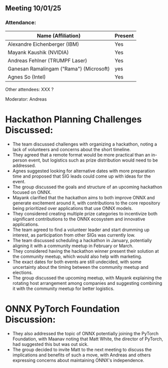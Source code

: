 ##  Meeting 10/01/25

### Attendance:

| Name (Affiliation)              | Present  |
| ------------------------------- | -------- |
| Alexandre Eichenberger (IBM)            | Yes |
| Mayank Kaushik (NVIDIA)                 | Yes |
| Andreas Fehlner (TRUMPF Laser)          | Yes |
| Ganesan Ramalingam ("Rama") (Microsoft) | yes |
| Agnes So (Intel)                        | Yes |

Other attendees: XXX ?

Moderator: Andreas

# Hackathon Planning Challenges Discussed:

* The team discussed challenges with organizing a hackathon, noting a lack of volunteers and concerns about the short timeline. 
* They agreed that a remote format would be more practical than an in-person event, but logistics such as prize distribution would need to be addressed.
* Agnes suggested looking for alternative dates with more preparation time and proposed that SIG leads could come up with ideas for the event.
* The group discussed the goals and structure of an upcoming hackathon focused on ONNX.
* Mayank clarified that the hackathon aims to both improve ONNX and generate excitement around it, with contributions to the core repository being prioritized over applications that use ONNX models.
* They considered creating multiple prize categories to incentivize both significant contributions to the ONNX ecosystem and innovative applications.
* The team agreed to find a volunteer leader and start drumming up interest, as participation from other SIGs was currently low.
* The team discussed scheduling a hackathon in January, potentially aligning it with a community meetup in February or March.
* They considered having the hackathon winner present their solution at the community meetup, which would also help with marketing.
* The exact dates for both events are still undecided, with some uncertainty about the timing between the community meetup and elections.
* The group discussed the upcoming meetup, with Mayank explaining the rotating host arrangement among companies and suggesting combining it with the community meetup for better logistics. 

# ONNX PyTorch Foundation Discussion:

* They also addressed the topic of ONNX potentially joining the PyTorch Foundation, with Maanav noting that Matt White, the director of PyTorch, had suggested this but was out sick.
* The group decided to invite Matt to the next meeting to discuss the implications and benefits of such a move, with Andreas and others expressing concerns about maintaining ONNX's independence.
